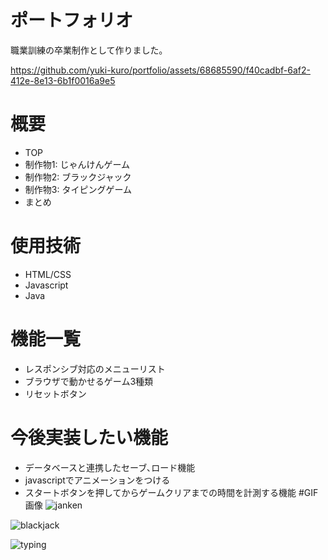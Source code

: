 # ポートフォリオ
職業訓練の卒業制作として作りました｡


https://github.com/yuki-kuro/portfolio/assets/68685590/f40cadbf-6af2-412e-8e13-6b1f0016a9e5


# 概要
* TOP
* 制作物1: じゃんけんゲーム
* 制作物2: ブラックジャック
* 制作物3: タイピングゲーム
* まとめ
# 使用技術
* HTML/CSS
* Javascript
* Java
# 機能一覧
* レスポンシブ対応のメニューリスト
* ブラウザで動かせるゲーム3種類
* リセットボタン
# 今後実装したい機能
* データベースと連携したセーブ､ロード機能
* javascriptでアニメーションをつける
* スタートボタンを押してからゲームクリアまでの時間を計測する機能
#GIF画像
![janken](https://github.com/yuki-kuro/portfolio/assets/68685590/6321d515-340f-47af-a7e6-2f52d14fc09f)

![blackjack](https://github.com/yuki-kuro/portfolio/assets/68685590/9bb664f6-573f-4e3c-88c5-532aab39f0f4)

![typing](https://github.com/yuki-kuro/portfolio/assets/68685590/16c9899a-aa3a-4f5f-b084-90a08893ed2c)
